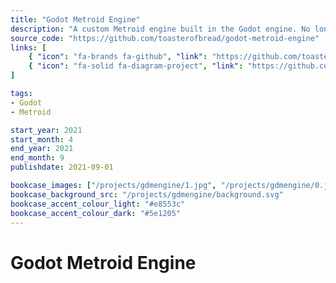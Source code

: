 ```yaml
---
title: "Godot Metroid Engine"
description: "A custom Metroid engine built in the Godot engine. No longer in development, but I will probably come back to this some day."
source_code: "https://github.com/toasterofbread/godot-metroid-engine"
links: [
    { "icon": "fa-brands fa-github", "link": "https://github.com/toasterofbread/godot-metroid-engine" },
    { "icon": "fa-solid fa-diagram-project", "link": "https://github.com/spectreseven1138-alt/MPF" }
]

tags:
- Godot
- Metroid

start_year: 2021
start_month: 4
end_year: 2021
end_month: 9
publishdate: 2021-09-01

bookcase_images: ["/projects/gdmengine/1.jpg", "/projects/gdmengine/0.jpg", "/projects/gdmengine/2.jpg", "/projects/gdmengine/3.jpg", "/projects/gdmengine/4.gif"]
bookcase_background_src: "/projects/gdmengine/background.svg"
bookcase_accent_colour_light: "#e8553c"
bookcase_accent_colour_dark: "#5e1205"
---
```



# Godot Metroid Engine
